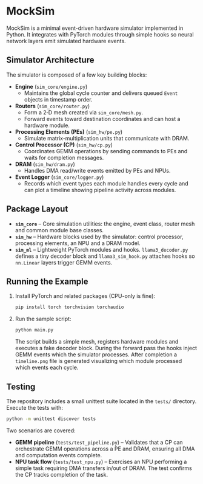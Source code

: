 # MockSim

MockSim is a minimal event-driven hardware simulator implemented in Python. It integrates with PyTorch modules through simple hooks so neural network layers emit simulated hardware events.

## Simulator Architecture

The simulator is composed of a few key building blocks:

* **Engine** (`sim_core/engine.py`)
  * Maintains the global cycle counter and delivers queued `Event` objects in timestamp order.
* **Routers** (`sim_core/router.py`)
  * Form a 2‑D mesh created via `sim_core/mesh.py`.
  * Forward events toward destination coordinates and can host a hardware module.
* **Processing Elements (PEs)** (`sim_hw/pe.py`)
  * Simulate matrix-multiplication units that communicate with DRAM.
* **Control Processor (CP)** (`sim_hw/cp.py`)
  * Coordinates GEMM operations by sending commands to PEs and waits for completion messages.
* **DRAM** (`sim_hw/dram.py`)
  * Handles DMA read/write events emitted by PEs and NPUs.
* **Event Logger** (`sim_core/logger.py`)
  * Records which event types each module handles every cycle and can plot a
    timeline showing pipeline activity across modules.

## Package Layout

* **`sim_core`** – Core simulation utilities: the engine, event class, router mesh and common module base classes.
* **`sim_hw`** – Hardware blocks used by the simulator: control processor, processing elements, an NPU and a DRAM model.
* **`sim_ml`** – Lightweight PyTorch modules and hooks. `llama3_decoder.py` defines a tiny decoder block and `llama3_sim_hook.py` attaches hooks so `nn.Linear` layers trigger GEMM events.

## Running the Example

1. Install PyTorch and related packages (CPU-only is fine):
   ```bash
   pip install torch torchvision torchaudio
   ```
2. Run the sample script:
   ```bash
   python main.py
   ```
   The script builds a simple mesh, registers hardware modules and executes a fake decoder block. During the forward pass the hooks inject GEMM events which the simulator processes. After completion a `timeline.png` file is generated visualizing which module processed which events each cycle.

## Testing

The repository includes a small unittest suite located in the `tests/` directory. Execute the tests with:
```bash
python -m unittest discover tests
```
Two scenarios are covered:

* **GEMM pipeline** (`tests/test_pipeline.py`) – Validates that a CP can orchestrate GEMM operations across a PE and DRAM, ensuring all DMA and computation events complete.
* **NPU task flow** (`tests/test_npu.py`) – Exercises an NPU performing a simple task requiring DMA transfers in/out of DRAM. The test confirms the CP tracks completion of the task.

